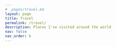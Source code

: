 ```yaml
---
# _pages/travel.md
layout: page
title: Travel
permalink: /travel/
description: Places I've visited around the world
nav: false
nav_order: 6
---
```


<div class="travel-container">
    <div id="travel-map"></div>
    <div id="image-showcase" class="image-showcase">
        <div class="swiper">
            <div class="swiper-wrapper">
                <!-- Slides will be dynamically added here -->
            </div>
            <div class="swiper-pagination"></div>
            <div class="swiper-button-next"></div>
            <div class="swiper-button-prev"></div>
        </div>
    </div>
</div>

<!-- Load external libraries -->
<link rel="stylesheet" href="https://cdnjs.cloudflare.com/ajax/libs/leaflet/1.9.4/leaflet.css" />
<link rel="stylesheet" href="https://cdnjs.cloudflare.com/ajax/libs/Swiper/8.4.7/swiper-bundle.min.css" />

<script src="https://cdnjs.cloudflare.com/ajax/libs/leaflet/1.9.4/leaflet.js"></script>
<script src="https://cdnjs.cloudflare.com/ajax/libs/Swiper/8.4.7/swiper-bundle.min.js"></script>

<style>
    .travel-container {
        margin-top: 2rem;
    }
    
    #travel-map {
        height: 500px;
        width: 100%;
        border-radius: 8px;
        margin-bottom: 20px;
    }
    
    .image-showcase {
        display: none;
        margin-top: 20px;
        background: var(--global-bg-color);
        padding: 20px;
        border-radius: 8px;
        border: 1px solid var(--global-divider-color);
    }
    
    .swiper {
        width: 100%;
        height: 400px;
    }
    
    .swiper-slide {
        text-align: center;
    }
    
    .swiper-slide img {
        max-height: 300px;
        max-width: 100%;
        object-fit: contain;
    }
    
    .caption {
        margin-top: 10px;
        padding: 10px;
        background: var(--global-bg-color);
        border-radius: 4px;
        color: var(--global-text-color);
    }
</style>

<script>
document.addEventListener('DOMContentLoaded', function() {
    // Initialize the map
    const map = L.map('travel-map').setView([20, 0], 2);
    
    // Option 1: JAWG Maps Streets (free, no API key required)
    L.tileLayer('https://tile.jawg.io/jawg-streets/{z}/{x}/{y}.png?access-token=anonymous', {
        attribution: '<a href="http://jawg.io" title="Tiles Courtesy of Jawg Maps" target="_blank">&copy; <b>Jawg</b>Maps</a> &copy; <a href="https://www.openstreetmap.org/copyright">OpenStreetMap</a> contributors',
        minZoom: 0,
        maxZoom: 22
    }).addTo(map);
    
    // Option 2 (alternative if JAWG doesn't work):
    // L.tileLayer('https://{s}.basemaps.cartocdn.com/rastertiles/voyager/{z}/{x}/{y}.png', {
    //     attribution: '&copy; <a href="https://www.openstreetmap.org/copyright">OpenStreetMap</a> contributors &copy; <a href="https://carto.com/attributions">CARTO</a>',
    //     maxZoom: 19
    // }).addTo(map);
    
    // Your travel data
    const travelData = [
        {
            location: [51.5074, -0.1278],
            title: "London, UK",
            images: [
                {
                    url: "/assets/img/travel/london1.jpg",
                    caption: "Big Ben at sunset"
                },
                {
                    url: "/assets/img/travel/london2.jpg",
                    caption: "Tower Bridge"
                }
            ]
        },
        // Add more locations here
    ];
    
    let swiper = null;
    
    // Add markers to the map
    travelData.forEach(place => {
        const marker = L.marker(place.location)
            .addTo(map)
            .bindPopup(place.title);
            
        marker.on('click', () => showImages(place));
    });
    
    function showImages(place) {
        const showcase = document.getElementById('image-showcase');
        const swiperWrapper = document.querySelector('.swiper-wrapper');
        
        swiperWrapper.innerHTML = '';
        
        place.images.forEach(image => {
            const slide = document.createElement('div');
            slide.className = 'swiper-slide';
            slide.innerHTML = `
                <img src="${image.url}" alt="${image.caption}">
                <div class="caption">${image.caption}</div>
            `;
            swiperWrapper.appendChild(slide);
        });
        
        if (swiper) {
            swiper.destroy();
        }
        
        swiper = new Swiper('.swiper', {
            pagination: {
                el: '.swiper-pagination',
                clickable: true
            },
            navigation: {
                nextEl: '.swiper-button-next',
                prevEl: '.swiper-button-prev'
            }
        });
        
        showcase.style.display = 'block';
    }
});
</script>
